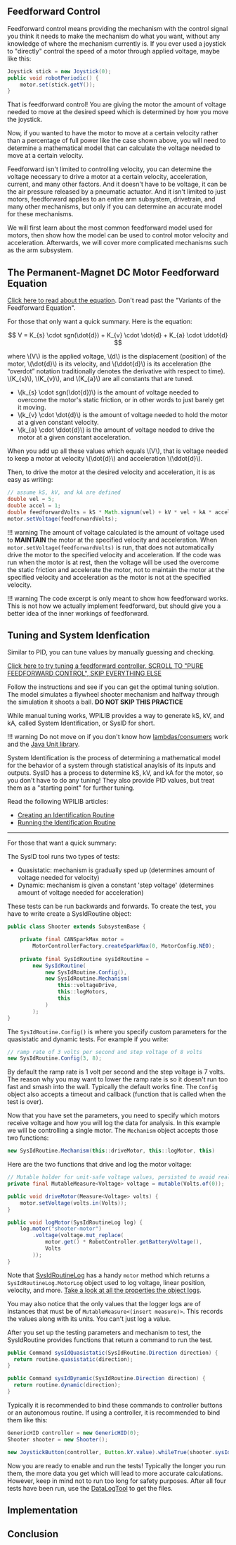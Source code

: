 <script
  src="https://cdn.mathjax.org/mathjax/latest/MathJax.js?config=TeX-AMS-MML_HTMLorMML"
  type="text/javascript">
</script>

## Feedforward Control

Feedforward control means providing the mechanism with the control signal you think it needs to make the mechanism do what you want, without any knowledge of where the mechanism currently is. If you ever used a joystick to "directly" control the speed of a motor through applied voltage, maybe like this:

```java
Joystick stick = new Joystick(0);
public void robotPeriodic() {
    motor.set(stick.getY());
}
```
That is feedforward control! You are giving the motor the amount of voltage needed to move at the desired speed which is determined by how you move the joystick. 

Now, if you wanted to have the motor to move at a certain velocity rather than a percentage of full power like the case shown above, you will need to determine a mathematical model that can calculate the voltage needed to move at a certain velocity.

Feedforward isn't limited to controlling velocity, you can determine the voltage necessary to drive a motor at a certain velocity, acceleration, current, and many other factors. And it doesn't have to be voltage, it can be the air pressure released by a pneumatic actuator. And it isn't limited to just motors, feedforward applies to an entire arm subsystem, drivetrain, and many other mechanisms, but only if you can determine an accurate model for these mechanisms.

We will first learn about the most common feedforward model used for motors, then show how the model can be used to control motor velocity and acceleration. Afterwards, we will cover more complicated mechanisms such as the arm subsystem.

## The Permanent-Magnet DC Motor Feedforward Equation
[Click here to read about the equation](https://docs.wpilib.org/en/stable/docs/software/advanced-controls/introduction/introduction-to-feedforward.html). Don't read past the "Variants of the Feedforward Equation".

For those that only want a quick summary. Here is the equation:

$$ V = K_{s} \cdot sgn(\dot{d}) + K_{v} \cdot \dot{d} + K_{a} \cdot \ddot{d} $$

where \\(V\\) is the applied voltage, \\(d\\) is the displacement (position) of the motor, \\(\dot{d}\\) is its velocity, and \\(\ddot{d}\\) is its acceleration (the “overdot” notation traditionally denotes the derivative with respect to time). \\(K_{s}\\), \\(K_{v}\\), and \\(K_{a}\\) are all constants that are tuned.

- \\(k_{s} \cdot sgn(\dot{d})\\) is the amount of voltage needed to overcome the motor's static friction, or in other words to just barely get it moving.
- \\(k_{v} \cdot \dot{d}\\) is the amount of voltage needed to hold the motor at a given constant velocity.
- \\(k_{a} \cdot \ddot{d}\\) is the amount of voltage needed to drive the motor at a given constant acceleration.

When you add up all these values which equals \\(V\\), that is voltage needed to keep a motor at velocity \\(\dot{d}\\) and acceleration \\(\ddot{d}\\).

Then, to drive the motor at the desired velocity and acceleration, it is as easy as writing:
```java
// assume kS, kV, and kA are defined
double vel = 5;
double accel = 1;
double feedforwardVolts = kS * Math.signum(vel) + kV * vel + kA * accel;
motor.setVoltage(feedforwardVolts);
```
!!! warning
    The amount of voltage calculated is the amount of voltage used to **MAINTAIN** the motor at the specified velocity and acceleration. When `motor.setVoltage(feedforwardVolts)` is run, that does not automatically drive the motor to the specified velocity and acceleration. If the code was run when the motor is at rest, then the voltage will be used the overcome the static friction and accelerate the motor, not to maintain the motor at the specified velocity and acceleration as the motor is not at the specified velocity.

!!! warning
    The code excerpt is only meant to show how feedforward works. This is not how we actually implement feedforward, but should give you a better idea of the inner workings of feedforward.

## Tuning and System Idenfication
Similar to PID, you can tune values by manually guessing and checking.

[Click here to try tuning a feedforward controller. SCROLL TO "PURE FEEDFORWARD CONTROL", SKIP EVERYTHING ELSE](https://docs.wpilib.org/en/stable/docs/software/advanced-controls/introduction/tuning-flywheel.html)

Follow the instructions and see if you can get the optimal tuning solution. The model simulates a flywheel shooter mechanism and halfway through the simulation it shoots a ball. **DO NOT SKIP THIS PRACTICE**

While manual tuning works, WPILIB provides a way to generate kS, kV, and kA, called System Identification, or SysID for short.

!!! warning
    Do not move on if you don't know how [lambdas/consumers](https://docs.wpilib.org/en/stable/docs/software/basic-programming/functions-as-data.html) work and the [Java Unit library](https://docs.wpilib.org/en/stable/docs/software/basic-programming/java-units.html).

System Identification is the process of determining a mathematical model for the behavior of a system through statistical anaylsis of its inputs and outputs. SysID has a process to determine kS, kV, and kA for the motor, so you don't have to do any tuning! They also provide PID values, but treat them as a "starting point" for further tuning.

Read the following WPILIB articles:

- [Creating an Identification Routine](https://docs.wpilib.org/en/stable/docs/software/advanced-controls/system-identification/creating-routine.html)
- [Running the Identification Routine](https://docs.wpilib.org/en/stable/docs/software/advanced-controls/system-identification/running-routine.html)

<hr>

For those that want a quick summary:

The SysID tool runs two types of tests: 

- Quasistatic: mechanism is gradually sped up (determines amount of voltage needed for velocity)
- Dynamic: mechanism is given a constant 'step voltage' (determines amount of voltage needed for acceleration)

These tests can be run backwards and forwards. To create the test, you have to write create a SysIdRoutine object:
```java
public class Shooter extends SubsystemBase {

    private final CANSparkMax motor = 
        MotorControllerFactory.createSparkMax(0, MotorConfig.NEO);
    
    private final SysIdRoutine sysIdRoutine = 
        new SysIdRoutine(
            new SysIdRoutine.Config(),
            new SysIdRoutine.Mechanism(
                this::voltageDrive, 
                this::logMotors, 
                this
            )
        );
}
```

The `SysIdRoutine.Config()` is where you specify custom parameters for the quasistatic and dynamic tests.
For example if you write:
```java
// ramp rate of 3 volts per second and step voltage of 8 volts
new SysIdRoutine.Config(3, 8); 
```
By default the ramp rate is 1 volt per second and the step voltage is 7 volts. The reason why you may want to lower the ramp rate is so it doesn't run too fast and smash into the wall. Typically the default works fine.
The `Config` object also accepts a timeout and callback (function that is called when the test is over).

Now that you have set the parameters, you need to specify which motors receive voltage and how you will log the data for analysis. In this example we will be controlling a single motor. The `Mechanism` object accepts those two functions:
```java
new SysIdRoutine.Mechanism(this::driveMotor, this::logMotor, this)
```

Here are the two functions that drive and log the motor voltage:
```java
// Mutable holder for unit-safe voltage values, persisted to avoid reallocation.
private final MutableMeasure<Voltage> voltage = mutable(Volts.of(0));

public void driveMotor(Measure<Voltage> volts) {
    motor.setVoltage(volts.in(Volts));
}

public void logMotor(SysIdRoutineLog log) {
    log.motor("shooter-motor")
        .voltage(voltage.mut_replace(
            motor.get() * RobotController.getBatteryVoltage(), 
            Volts
        ));
}
```
Note that [SysIdRoutineLog](https://github.wpilib.org/allwpilib/docs/release/java/edu/wpi/first/wpilibj/sysid/SysIdRoutineLog.html) has a handy `motor` method which returns a `SysIdRoutineLog.MotorLog` object used to log voltage, linear position, velocity, and more. [Take a look at all the properties the object logs](https://github.wpilib.org/allwpilib/docs/release/java/edu/wpi/first/wpilibj/sysid/SysIdRoutineLog.MotorLog.html).

You may also notice that the only values that the logger logs are of instances that must be of `MutableMeasure<(insert measure)>`. This records the values along with its units. You can't just log a value.

After you set up the testing parameters and mechanism to test, the SysIdRoutine provides functions that return a command to run the test.

```java
public Command sysIdQuasistatic(SysIdRoutine.Direction direction) {
  return routine.quasistatic(direction);
}

public Command sysIdDynamic(SysIdRoutine.Direction direction) {
  return routine.dynamic(direction);
}
```

Typically it is recommended to bind these commands to controller buttons or an autonomous routine. If using a controller, it is recommended to bind them like this:

```java
GenericHID controller = new GenericHID(0);
Shooter shooter = new Shooter();

new JoystickButton(controller, Button.kY.value).whileTrue(shooter.sysIdQuasistatic(SysIdRoutine.Direction.kForward));
```
Now you are ready to enable and run the tests! Typically the longer you run them, the more data you get which will lead to more accurate calculations. However, keep in mind not to run too long for safety purposes. After all four tests have been run, use the [DataLogTool](https://docs.wpilib.org/en/stable/docs/software/telemetry/datalog-download.html) to get the files.

## Implementation

## Conclusion
